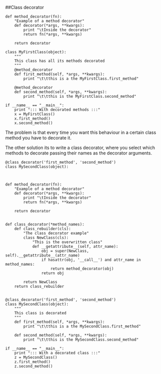 ##Class decorator

    def method_decorator(fn):
        "Example of a method decorator"
        def decorator(*args, **kwargs):
            print "\tInside the decorator"
            return fn(*args, **kwargs)

        return decorator

    class MyFirstClass(object):
        """
        This class has all its methods decorated
        """
        @method_decorator
        def first_method(self, *args, **kwargs):
            print "\t\tthis is a the MyFirstClass.first_method"

        @method_decorator
        def second_method(self, *args, **kwargs):
            print "\t\tthis is the MyFirstClass.second_method"

    if __name__ == "__main__":
        print "::: With decorated methods :::"
        x = MyFirstClass()
        x.first_method()
        x.second_method()



The problem is that every time you want this behaviour 
in a certain class method you have to decorate it. 

The other solution its to write a class decorator, 
where you select which methods to decorate passing 
their names as the decorator arguments.

    @class_decorator('first_method', 'second_method')
    class MySecondClass(object):



    def method_decorator(fn):
        "Example of a method decorator"
        def decorator(*args, **kwargs):
            print "\tInside the decorator"
            return fn(*args, **kwargs)

        return decorator


    def class_decorator(*method_names):
        def class_rebuilder(cls):
            "The class decorator example"
            class NewClass(cls):
                "This is the overwritten class"
                def __getattribute__(self, attr_name):
                    obj = super(NewClass, self).__getattribute__(attr_name)
                    if hasattr(obj, '__call__') and attr_name in method_names:
                        return method_decorator(obj)
                    return obj

            return NewClass
        return class_rebuilder


    @class_decorator('first_method', 'second_method')
    class MySecondClass(object):
        """
        This class is decorated
        """
        def first_method(self, *args, **kwargs):
            print "\t\tthis is a the MySecondClass.first_method"

        def second_method(self, *args, **kwargs):
            print "\t\tthis is the MySecondClass.second_method"

    if __name__ == "__main__":
        print "::: With a decorated class :::"
        z = MySecondClass()
        z.first_method()
        z.second_method()



